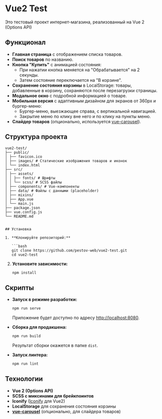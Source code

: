 # Vue2 Test

Это тестовый проект интернет-магазина, реализованный на Vue 2 (Options API)

## Функционал

- **Главная страница** с отображением списка товаров.
- **Поиск товаров** по названию.
- **Кнопка "Купить"** с анимацией состояния:
  - При нажатии кнопка меняется на "Обрабатывается" на 2 секунды.
  - Затем состояние переключается на "В корзине".
- **Сохранение состояния корзины** в LocalStorage: товары, добавленные в корзину, сохраняются после перезагрузки страницы.
- **Модальное окно** с подробной информацией о товаре.
- **Мобильная версия** с адаптивным дизайном для экранов от 360px и бургер-меню:
  - Бургер-меню, выезжающее справа, с вертикальной навигацией.
  - Закрытие меню по клику вне него и по клику на пункты меню.
- **Слайдер товаров** (опционально, используется [vue-carousel](https://github.com/SSENSE/vue-carousel)).

## Структура проекта

````
vue2-test/
├── public/
│ ├── favicon.ico
│ ├── images/ # Статические изображения товаров и иконок
│ └── index.html
├── src/
│ ├── assets/
│ │ ├── fonts/ # Шрифты
│ │ └── scss/ # SCSS файлы
│ ├── components/ # Vue-компоненты
│ ├── data/ # Файлы с данными (placeholder)
│ ├── mixins/
│ ├── App.vue
│ └── main.js
├── package.json
├── vue.config.js
└── README.md


## Установка

1. **Клонируйте репозиторий:**

   ```bash
   git clone https://github.com/pestov-web/vue2-test.git
   cd vue2-test

````

2. **Установите зависимости:**

   ```bash
   npm install
   ```

## Скрипты

- **Запуск в режиме разработки:**

  ```bash
  npm run serve
  ```

  Приложение будет доступно по адресу [http://localhost:8080](http://localhost:8080).

- **Сборка для продакшена:**

  ```bash
  npm run build
  ```

  Результат сборки окажется в папке `dist`.

- **Запуск линтера:**

  ```bash
  npm run lint
  ```

## Технологии

- **Vue 2 (Options API)**
- **SCSS с миксинами для брейкпоинтов**
- **Iconify** ([Iconify](https://iconify.design/) для Vue2)
- **LocalStorage** для сохранения состояния корзины
- [**vue-carousel**](https://github.com/SSENSE/vue-carousel) (опционально, для слайдера товаров)
